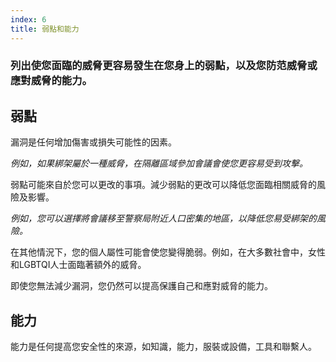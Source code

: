 ```yaml
---
index: 6
title: 弱點和能力
---
```

### 列出使您面臨的威脅更容易發生在您身上的弱點，以及您防范威脅或應對威脅的能力。

## 弱點

漏洞是任何增加傷害或損失可能性的因素。

*例如，如果綁架屬於一種威脅，在隔離區域參加會議會使您更容易受到攻擊。*

弱點可能來自於您可以更改的事項。減少弱點的更改可以降低您面臨相關威脅的風險及影響。

*例如，您可以選擇將會議移至警察局附近人口密集的地區，以降低您易受綁架的風險。*

在其他情況下，您的個人屬性可能會使您變得脆弱。例如，在大多數社會中，女性和LGBTQI人士面臨著額外的威脅。

即使您無法減少漏洞，您仍然可以提高保護自己和應對威脅的能力。

## 能力

能力是任何提高您安全性的來源，如知識，能力，服裝或設備，工具和聯繫人。